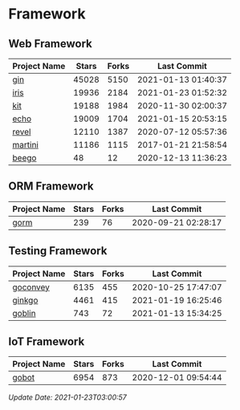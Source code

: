 # Framework

## Web Framework
| Project Name | Stars | Forks | Last Commit |
| ------------ | ----- | ----- | ----------- |
| [gin](https://github.com/gin-gonic/gin) | 45028 | 5150 | 2021-01-13 01:40:37 |
| [iris](https://github.com/kataras/iris) | 19936 | 2184 | 2021-01-23 01:52:32 |
| [kit](https://github.com/go-kit/kit) | 19188 | 1984 | 2020-11-30 02:00:37 |
| [echo](https://github.com/labstack/echo) | 19009 | 1704 | 2021-01-15 20:53:15 |
| [revel](https://github.com/revel/revel) | 12110 | 1387 | 2020-07-12 05:57:36 |
| [martini](https://github.com/go-martini/martini) | 11186 | 1115 | 2017-01-21 21:58:54 |
| [beego](https://github.com/astaxie/beego) | 48 | 12 | 2020-12-13 11:36:23 |

## ORM Framework
| Project Name | Stars | Forks | Last Commit |
| ------------ | ----- | ----- | ----------- |
| [gorm](https://github.com/jinzhu/gorm) | 239 | 76 | 2020-09-21 02:28:17 |

## Testing Framework
| Project Name | Stars | Forks | Last Commit |
| ------------ | ----- | ----- | ----------- |
| [goconvey](https://github.com/smartystreets/goconvey) | 6135 | 455 | 2020-10-25 17:47:07 |
| [ginkgo](https://github.com/onsi/ginkgo) | 4461 | 415 | 2021-01-19 16:25:46 |
| [goblin](https://github.com/franela/goblin) | 743 | 72 | 2021-01-13 15:34:25 |

## IoT Framework
| Project Name | Stars | Forks | Last Commit |
| ------------ | ----- | ----- | ----------- |
| [gobot](https://github.com/hybridgroup/gobot) | 6954 | 873 | 2020-12-01 09:54:44 |

*Update Date: 2021-01-23T03:00:57*